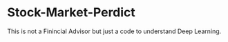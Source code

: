 # Stock-Market-Perdict
This is not a Finincial Advisor but just a code to understand Deep Learning.
